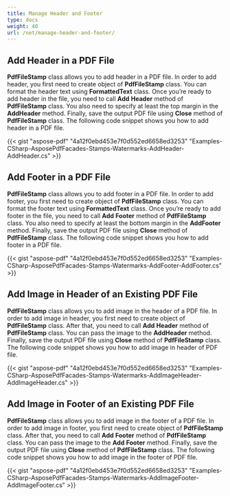 ```yaml
---
title: Manage Header and Footer
type: docs
weight: 40
url: /net/manage-header-and-footer/
---
```


## **Add Header in a PDF File**
**PdfFileStamp** class allows you to add header in a PDF file. In order to add header, you first need to create object of **PdfFileStamp** class. You can format the header text using **FormattedText** class. Once you’re ready to add header in the file, you need to call **Add** **Header** method of **PdfFileStamp** class. You also need to specify at least the top margin in the **AddHeader** method. Finally, save the output PDF file using **Close** method of **PdfFileStamp** class. The following code snippet shows you how to add header in a PDF file.



{{< gist "aspose-pdf" "4a12f0ebd453e7f0d552ed6658ed3253" "Examples-CSharp-AsposePdfFacades-Stamps-Watermarks-AddHeader-AddHeader.cs" >}}
## **Add Footer in a PDF File**
**PdfFileStamp** class allows you to add footer in a PDF file. In order to add footer, you first need to create object of **PdfFileStamp** class. You can format the footer text using **FormattedText** class. Once you’re ready to add footer in the file, you need to call **Add** **Footer** method of **PdfFileStamp** class. You also need to specify at least the bottom margin in the **AddFooter** method. Finally, save the output PDF file using **Close** method of **PdfFileStamp** class. The following code snippet shows you how to add footer in a PDF file.



{{< gist "aspose-pdf" "4a12f0ebd453e7f0d552ed6658ed3253" "Examples-CSharp-AsposePdfFacades-Stamps-Watermarks-AddFooter-AddFooter.cs" >}}
## **Add Image in Header of an Existing PDF File**
**PdfFileStamp** class allows you to add image in the header of a PDF file. In order to add image in header, you first need to create object of **PdfFileStamp** class. After that, you need to call **Add** **Header** method of **PdfFileStamp** class. You can pass the image to the **AddHeader** method. Finally, save the output PDF file using **Close** method of **PdfFileStamp** class. The following code snippet shows you how to add image in header of PDF file.



{{< gist "aspose-pdf" "4a12f0ebd453e7f0d552ed6658ed3253" "Examples-CSharp-AsposePdfFacades-Stamps-Watermarks-AddImageHeader-AddImageHeader.cs" >}}
## **Add Image in Footer of an Existing PDF File**
**PdfFileStamp** class allows you to add image in the footer of a PDF file. In order to add image in footer, you first need to create object of **PdfFileStamp** class. After that, you need to call **Add** **Footer** method of **PdfFileStamp** class. You can pass the image to the **Add** **Footer** method. Finally, save the output PDF file using **Close** method of **PdfFileStamp** class. The following code snippet shows you how to add image in the footer of PDF file.



{{< gist "aspose-pdf" "4a12f0ebd453e7f0d552ed6658ed3253" "Examples-CSharp-AsposePdfFacades-Stamps-Watermarks-AddImageFooter-AddImageFooter.cs" >}}
